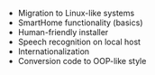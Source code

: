 ﻿- Migration to Linux-like systems
- SmartHome functionality (basics)
- Human-friendly installer
- Speech recognition on local host
- Internationalization
- Conversion code to OOP-like style
